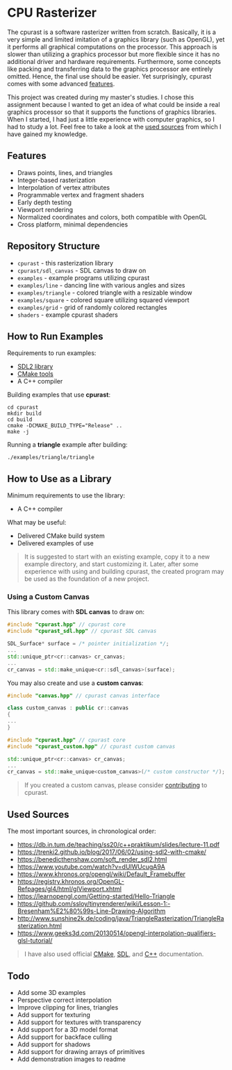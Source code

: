 # CPU Rasterizer

The cpurast is a software rasterizer written from scratch. Basically, it is a very simple and limited imitation of a graphics library (such as OpenGL), yet it performs all graphical computations on the processor. This approach is slower than utilizing a graphics processor but more flexible since it has no additional driver and hardware requirements. Furthermore, some concepts like packing and transferring data to the graphics processor are entirely omitted. Hence, the final use should be easier. Yet surprisingly, cpurast comes with some advanced [features](#features).

This project was created during my master's studies. I chose this assignment because I wanted to get an idea of what could be inside a real graphics processor so that it supports the functions of graphics libraries. When I started, I had just a little experience with computer graphics, so I had to study a lot. Feel free to take a look at the [used sources](#used-sources) from which I have gained my knowledge.

## Features

* Draws points, lines, and triangles
* Integer-based rasterization
* Interpolation of vertex attributes
* Programmable vertex and fragment shaders
* Early depth testing
* Viewport rendering
* Normalized coordinates and colors, both compatible with OpenGL
* Cross platform, minimal dependencies

## Repository Structure

* `cpurast` - this rasterization library
* `cpurast/sdl_canvas` - SDL canvas to draw on
* `examples` - example programs utilizing cpurast
* `examples/line` - dancing line with various angles and sizes
* `examples/triangle` - colored triangle with a resizable window
* `examples/square` - colored square utilizing squared viewport
* `examples/grid` - grid of randomly colored rectangles
* `shaders` - example cpurast shaders

## How to Run Examples

Requirements to run examples:

* [SDL2 library](https://www.libsdl.org/)
* [CMake tools](https://cmake.org/)
* A C++ compiler

Building examples that use **cpurast**:

```
cd cpurast
mkdir build
cd build
cmake -DCMAKE_BUILD_TYPE="Release" ..
make -j
```

Running a **triangle** example after building:

```
./examples/triangle/triangle
```

## How to Use as a Library

Minimum requirements to use the library:

* A C++ compiler

What may be useful:

* Delivered CMake build system
* Delivered examples of use

> It is suggested to start with an existing example, copy it to a new example directory, and start customizing it. Later, after some experience with using and building cpurast, the created program may be used as the foundation of a new project.

### Using a Custom Canvas

This library comes with **SDL canvas** to draw on:

```cpp
#include "cpurast.hpp" // cpurast core
#include "cpurast_sdl.hpp" // cpurast SDL canvas

SDL_Surface* surface = /* pointer initialization */;
...
std::unique_ptr<cr::canvas> cr_canvas;
...
cr_canvas = std::make_unique<cr::sdl_canvas>(surface);
```

You may also create and use a **custom canvas**:

```cpp
#include "canvas.hpp" // cpurast canvas interface

class custom_canvas : public cr::canvas
{
...
}
```

```cpp
#include "cpurast.hpp" // cpurast core
#include "cpurast_custom.hpp" // cpurast custom canvas

std::unique_ptr<cr::canvas> cr_canvas;
...
cr_canvas = std::make_unique<custom_canvas>(/* custom constructor */);
```

> If you created a custom canvas, please consider [contributing](https://github.com/dominiksalvet/cpurast/issues/new) to cpurast.

## Used Sources

The most important sources, in chronological order:

* https://db.in.tum.de/teaching/ss20/c++praktikum/slides/lecture-11.pdf
* https://trenki2.github.io/blog/2017/06/02/using-sdl2-with-cmake/
* https://benedicthenshaw.com/soft_render_sdl2.html
* https://www.youtube.com/watch?v=dUlWUcugA9A
* https://www.khronos.org/opengl/wiki/Default_Framebuffer
* https://registry.khronos.org/OpenGL-Refpages/gl4/html/glViewport.xhtml
* https://learnopengl.com/Getting-started/Hello-Triangle
* https://github.com/ssloy/tinyrenderer/wiki/Lesson-1:-Bresenham%E2%80%99s-Line-Drawing-Algorithm
* http://www.sunshine2k.de/coding/java/TriangleRasterization/TriangleRasterization.html
* https://www.geeks3d.com/20130514/opengl-interpolation-qualifiers-glsl-tutorial/

> I have also used official [CMake](https://cmake.org/cmake/help/latest/), [SDL](https://wiki.libsdl.org/wiki/index), and [C++](https://en.cppreference.com/w/) documentation.

## Todo

* Add some 3D examples
* Perspective correct interpolation
* Improve clipping for lines, triangles
* Add support for texturing
* Add support for textures with transparency
* Add support for a 3D model format
* Add support for backface culling
* Add support for shadows
* Add support for drawing arrays of primitives
* Add demonstration images to readme
